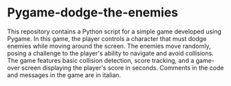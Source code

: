 # Pygame-dodge-the-enemies
This repository contains a Python script for a simple game developed using Pygame. In this game, the player controls a character that must dodge enemies while moving around the screen. The enemies move randomly, posing a challenge to the player's ability to navigate and avoid collisions. The game features basic collision detection, score tracking, and a game-over screen displaying the player's score in seconds. Comments in the code and messages in the game are in italian.
